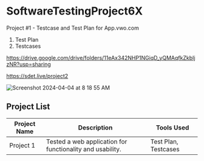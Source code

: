 # SoftwareTestingProject6X

Project #1 -  Testcase and Test Plan for App.vwo.com

1. Test Plan
2. Testcases

https://drive.google.com/drive/folders/11eAx342NHP1NGiqD_yQMAqfkZkbIjzNR?usp=sharing

https://sdet.live/project2

![Screenshot 2024-04-04 at 8 18 55 AM](https://github.com/PramodDutta/SoftwareTestingProject6X/assets/1409610/8f9999e6-179e-47ff-97fc-cee0e84cc501)


## Project List

| Project Name | Description | Tools Used |
|--------------|-------------|------------|
| Project 1    | Tested a web application for functionality and usability. | Test Plan, Testcases |
